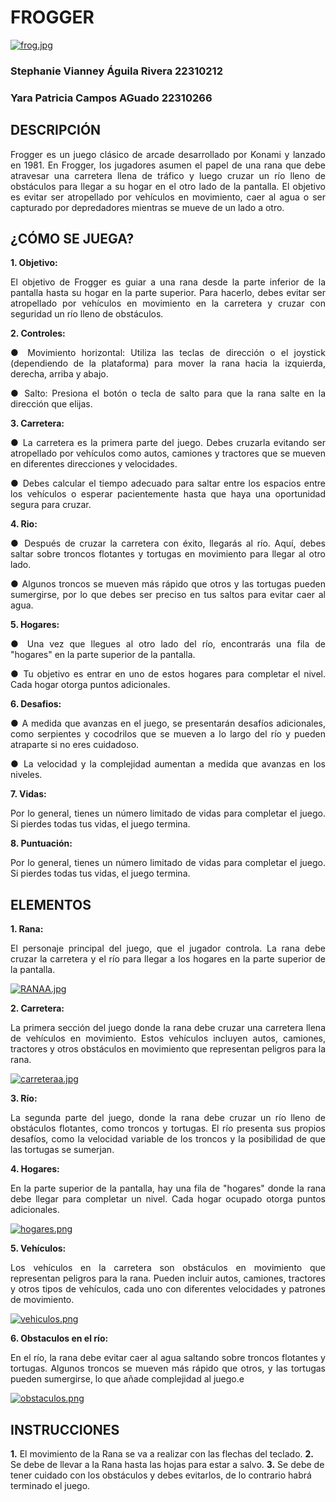 # **FROGGER**

[![frog.jpg](https://i.postimg.cc/qBFsYqF7/frog.jpg)](https://postimg.cc/c6Qttx0q)

### Stephanie Vianney Águila Rivera 22310212
### Yara Patricia Campos AGuado 22310266

## DESCRIPCIÓN
<div style="text-align: justify"> Frogger es un juego clásico de arcade desarrollado por Konami y lanzado en 1981. En Frogger, los jugadores asumen el papel de una rana que debe atravesar una carretera llena de tráfico y luego cruzar un río lleno de obstáculos para llegar a su hogar en el otro lado de la pantalla. El objetivo es evitar ser atropellado por vehículos en movimiento, caer al agua o ser capturado por depredadores mientras se mueve de un lado a otro. </div>

## ¿CÓMO SE JUEGA?
**1. Objetivo:**
<div style="text-align: justify"> 
El objetivo de Frogger es guiar a una rana desde la parte inferior de la pantalla hasta su hogar en la parte superior. Para hacerlo, debes evitar ser atropellado por vehículos en movimiento en la carretera y cruzar con seguridad un río lleno de obstáculos. </div>

**2. Controles:**
<div style="text-align: justify"> ● Movimiento horizontal: Utiliza las teclas de dirección o el joystick (dependiendo de la plataforma) para mover la rana hacia la izquierda, derecha, arriba y abajo.

● Salto: Presiona el botón o tecla de salto para que la rana salte en la dirección que elijas. </div>

**3. Carretera:**
<div style="text-align: justify"> ● La carretera es la primera parte del juego. Debes cruzarla evitando ser atropellado por vehículos como autos, camiones y tractores que se mueven en diferentes direcciones y velocidades.

● Debes calcular el tiempo adecuado para saltar entre los espacios entre los vehículos o esperar pacientemente hasta que haya una oportunidad segura para cruzar. </div>

**4. Rio:**
<div style="text-align: justify"> ● Después de cruzar la carretera con éxito, llegarás al río. Aquí, debes saltar sobre troncos flotantes y tortugas en movimiento para llegar al otro lado.

● Algunos troncos se mueven más rápido que otros y las tortugas pueden sumergirse, por lo que debes ser preciso en tus saltos para evitar caer al agua. </div>

**5. Hogares:**
<div style="text-align: justify"> ● Una vez que llegues al otro lado del río, encontrarás una fila de "hogares" en la parte superior de la pantalla.

● Tu objetivo es entrar en uno de estos hogares para completar el nivel. Cada hogar otorga puntos adicionales. </div>

**6. Desafios:**
<div style="text-align: justify"> ● A medida que avanzas en el juego, se presentarán desafíos adicionales, como serpientes y cocodrilos que se mueven a lo largo del río y pueden atraparte si no eres cuidadoso.

● La velocidad y la complejidad aumentan a medida que avanzas en los niveles. </div>

**7. Vidas:**
<div style="text-align: justify"> Por lo general, tienes un número limitado de vidas para completar el juego. Si pierdes todas tus vidas, el juego termina. </div>

**8. Puntuación:**
<div style="text-align: justify"> Por lo general, tienes un número limitado de vidas para completar el juego. Si pierdes todas tus vidas, el juego termina. </div>


## ELEMENTOS
**1. Rana:**
<div style="text-align: justify"> El personaje principal del juego, que el jugador controla. La rana debe cruzar la carretera y el río para llegar a los hogares en la parte superior de la pantalla.</div>

[![RANAA.jpg](https://i.postimg.cc/90T8N9Cv/RANAA.jpg)](https://postimg.cc/xNf3XckR)


**2. Carretera:**
<div style="text-align: justify">  La primera sección del juego donde la rana debe cruzar una carretera llena de vehículos en movimiento. Estos vehículos incluyen autos, camiones, tractores y otros obstáculos en movimiento que representan peligros para la rana. </div>

[![carreteraa.jpg](https://i.postimg.cc/1XJnSCm6/carreteraa.jpg)](https://postimg.cc/T55YqcWY)

**3. Río:**
<div style="text-align: justify"> La segunda parte del juego, donde la rana debe cruzar un río lleno de obstáculos flotantes, como troncos y tortugas. El río presenta sus propios desafíos, como la velocidad variable de los troncos y la posibilidad de que las tortugas se sumerjan. </div>


**4. Hogares:**
<div style="text-align: justify"> En la parte superior de la pantalla, hay una fila de "hogares" donde la rana debe llegar para completar un nivel. Cada hogar ocupado otorga puntos adicionales. </div>

[![hogares.png](https://i.postimg.cc/BnG6yfcy/hogares.png)](https://postimg.cc/kBfq6ZHF)

**5. Vehículos:**
<div style="text-align: justify"> Los vehículos en la carretera son obstáculos en movimiento que representan peligros para la rana. Pueden incluir autos, camiones, tractores y otros tipos de vehículos, cada uno con diferentes velocidades y patrones de movimiento. </div>

[![vehiculos.png](https://i.postimg.cc/VNKkdrQQ/vehiculos.png)](https://postimg.cc/cK8SzJLX)

**6. Obstaculos en el río:**
<div style="text-align: justify"> En el río, la rana debe evitar caer al agua saltando sobre troncos flotantes y tortugas. Algunos troncos se mueven más rápido que otros, y las tortugas pueden sumergirse, lo que añade complejidad al juego.e </div>

[![obstaculos.png](https://i.postimg.cc/W3tbrNTD/obstaculos.png)](https://postimg.cc/CBTgpVZY)

## INSTRUCCIONES
**1.**
El movimiento de la Rana se va a realizar con las flechas del teclado.
**2.**
Se debe de llevar a la Rana hasta las hojas para estar a salvo.
**3.**
Se debe de tener cuidado con los obstáculos y debes evitarlos, de lo contrario habrá terminado el juego.



<div style="text-align: justify">  </div>
